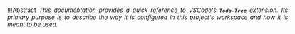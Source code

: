 <!-- markdownlint-disable MD041 -->
<div style="min-width: 45em; font-size: normal; margin: 0 10% 5ex 5%;">
<div style="font-size: 95%; text-align: justify;">

!!!Abstract
    *This documentation provides a quick reference to VSCode's **`Todo-Tree`** extension. Its
    primary purpose is to describe the way it is configured in this project's workspace and how it is
    meant to be used.*

</div></div>
<!-- markdownlint-enable MD041-->
